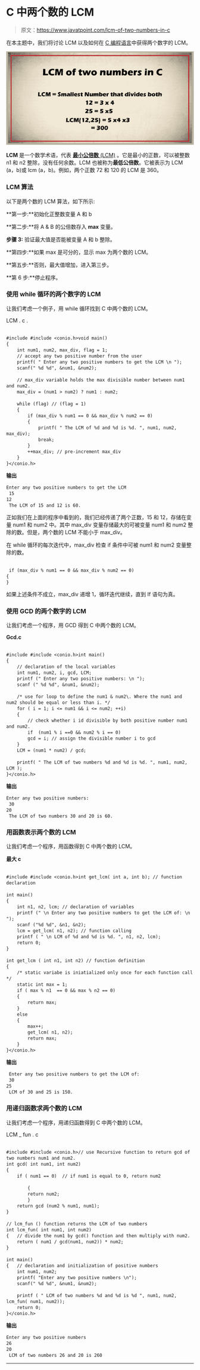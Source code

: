 # C 中两个数的 LCM

> 原文：<https://www.javatpoint.com/lcm-of-two-numbers-in-c>

在本主题中，我们将讨论 LCM 以及如何在 [C 编程语言](https://www.javatpoint.com/c-programming-language-tutorial)中获得两个数字的 LCM。

![LCM of two numbers in C](img/4ceed595b67aa162f349d95298a5c49f.png)

**LCM** 是一个数学术语，代表 [**最小公倍数** (LCM)](https://www.javatpoint.com/least-common-multiple) 。它是最小的正数，可以被整数 n1 和 n2 整除，没有任何余数。LCM 也被称为**最低公倍数**。它被表示为 LCM (a，b)或 lcm (a，b)。例如，两个正数 72 和 120 的 LCM 是 360。

### LCM 算法

以下是两个数的 LCM 算法，如下所示:

**第一步:**初始化正整数变量 A 和 b

**第二步:**将 A & B 的公倍数存入 **max** 变量。

**步骤 3:** 验证最大值是否能被变量 A 和 b 整除。

**第四步:**如果 max 是可分的，显示 max 为两个数的 LCM。

**第五步:**否则，最大值增加，进入第三步。

**第 6 步:**停止程序。

### 使用 while 循环的两个数字的 LCM

让我们考虑一个例子，用 while 循环找到 C 中两个数的 LCM。

LCM . c .

```

#include #include <conio.h>void main()
{
	int num1, num2, max_div, flag = 1;
	// accept any two positive number from the user
	printf( " Enter any two positive numbers to get the LCM \n ");
	scanf(" %d %d", &num1, &num2);

	// max_div variable holds the max divisible number between num1 and num2.
	max_div = (num1 > num2) ? num1 : num2;

	while (flag) // (flag = 1)
	{
		if (max_div % num1 == 0 && max_div % num2 == 0)
		{
			printf( " The LCM of %d and %d is %d. ", num1, num2, max_div);
			break;
		}
		++max_div; // pre-increment max_div
	}
}</conio.h> 
```

**输出**

```
Enter any two positive numbers to get the LCM
 15
12
 The LCM of 15 and 12 is 60.

```

正如我们在上面的程序中看到的，我们已经传递了两个正数，15 和 12，存储在变量 num1 和 num2 中。其中 max_div 变量存储最大的可被变量 num1 和 num2 整除的数。但是，两个数的 LCM 不能小于 max_div。

在 while 循环的每次迭代中，max_div 检查 if 条件中可被 num1 和 num2 变量整除的数。

```

 if (max_div % num1 == 0 && max_div % num2 == 0)
{
}

```

如果上述条件不成立，max_div 递增 1，循环迭代继续，直到 If 语句为真。

### 使用 GCD 的两个数字的 LCM

让我们考虑一个程序，用 GCD 得到 C 中两个数的 LCM。

**Gcd.c**

```

#include #include <conio.h>int main()
{
	// declaration of the local variables
	int num1, num2, i, gcd, LCM;
	printf (" Enter any two positive numbers: \n ");
	scanf (" %d %d", &num1, &num2);

	/* use for loop to define the num1 & num2\. Where the num1 and num2 should be equal or less than i. */
	for ( i = 1; i <= num1 && i <= num2; ++i)
	{
		// check whether i id divisible by both positive number num1 and num2.
		if  (num1 % i ==0 && num2 % i == 0)
		gcd = i; // assign the divisible number i to gcd		
	}
	LCM = (num1 * num2) / gcd;

	printf( " The LCM of two numbers %d and %d is %d. ", num1, num2, LCM );
}</conio.h> 
```

**输出**

```
Enter any two positive numbers:
 30
20
 The LCM of two numbers 30 and 20 is 60.

```

### 用函数表示两个数的 LCM

让我们考虑一个程序，用函数得到 C 中两个数的 LCM。

**最大 c**

```

#include #include <conio.h>int get_lcm( int a, int b); // function declaration 

int main()
{
	int n1, n2, lcm; // declaration of variables
	printf (" \n Enter any two positive numbers to get the LCM of: \n ");
	scanf ("%d %d", &n1, &n2);
	lcm = get_lcm( n1, n2); // function calling
	printf ( " \n LCM of %d and %d is %d. ", n1, n2, lcm);
	return 0;
}

int get_lcm ( int n1, int n2) // function definition 
{
	/* static variabe is iniatialized only once for each function call */	
	static int max = 1;
	if ( max % n1  == 0 && max % n2 == 0)
	{
		return max;
	}
	else
	{
		max++;
		get_lcm( n1, n2);
		return max;
	}
}</conio.h> 
```

**输出**

```
 Enter any two positive numbers to get the LCM of:
 30
25
 LCM of 30 and 25 is 150.	

```

### 用递归函数求两个数的 LCM

让我们考虑一个程序，用递归函数得到 C 中两个数的 LCM。

LCM _ fun . c

```

#include #include <conio.h>// use Recursive function to return gcd of two numbers num1 and num2.
int gcd( int num1, int num2)
{
	if ( num1 == 0)  // if num1 is equal to 0, return num2

		{
		return num2;	
		}
	return gcd (num2 % num1, num1);
}

// lcm_fun () function returns the LCM of two numbers
int lcm_fun( int num1, int num2)
{	// divide the num1 by gcd() function and then multiply with num2.
	return ( num1 / gcd(num1, num2)) * num2;
}

int main()
{   // declaration and initialization of positive numbers
	int num1, num2;
	printf( "Enter any two positive numbers \n");
	scanf(" %d %d", &num1, &num2);

	printf ( " LCM of two numbers %d and %d is %d ", num1, num2, lcm_fun( num1, num2));
	return 0;
}</conio.h> 
```

**输出**

```
Enter any two positive numbers
26
20
 LCM of two numbers 26 and 20 is 260

```

* * *